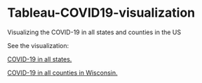 # Tableau-COVID19-visualization

Visualizing the COVID-19 in all states and counties in the US

See the visualization:

[COVID-19 in all states.](https://github.com/Rachelyuzhe/Tableau-COVID19-visualization/raw/main/States.png)

[COVID-19 in all counties in Wisconsin.](https://github.com/Rachelyuzhe/Tableau-COVID19-visualization/raw/main/Counties.png)
